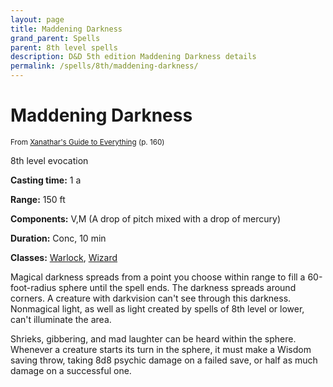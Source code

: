 ```yaml
---
layout: page
title: Maddening Darkness
grand_parent: Spells
parent: 8th level spells 
description: D&D 5th edition Maddening Darkness details
permalink: /spells/8th/maddening-darkness/
---
```


# Maddening Darkness

<small>From <a target="_blank" href="https://dnd.wizards.com/products/tabletop-games/rpg-products/xanathars-guide-everything">Xanathar's Guide to Everything</a> (p. 160)</small>

8th level evocation

**Casting time:** 1 a

**Range:** 150 ft

**Components:** V,M (A drop of pitch mixed with a drop of mercury)

**Duration:** Conc, 10 min

**Classes:** [Warlock](/classes/warlock/), [Wizard](/classes/wizard/)

Magical darkness spreads from a point you choose within range to fill a 60-foot-radius sphere until the spell ends. The darkness spreads around corners. A creature with darkvision can't see through this darkness. Nonmagical light, as well as light created by spells of 8th level or lower, can't illuminate the area.

   Shrieks, gibbering, and mad laughter can be heard within the sphere. Whenever a creature starts its turn in the sphere, it must make a Wisdom saving throw, taking 8d8 psychic damage on a failed save, or half as much damage on a successful one.